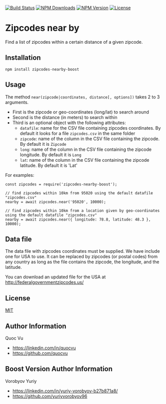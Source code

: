 [![Build Status](http://img.shields.io/travis/quocvu/zipcodes-nearby.svg?style=for-the-badge)](https://travis-ci.org/quocvu/zipcodes-nearby)
[![NPM Downloads](https://img.shields.io/npm/dt/zipcodes-nearby-boost.svg?style=for-the-badge)](https://www.npmjs.com/package/zipcodes-nearby-boost)
[![NPM Version](https://img.shields.io/npm/v/zipcodes-nearby-boost.svg?style=for-the-badge)](https://www.npmjs.com/package/zipcodes-nearby-boost)
[![License](https://img.shields.io/github/license/quocvu/zipcodes-nearby-boost.svg?style=for-the-badge)](https://github.com/YuriyVorobyov96/zipcodes-nearby-boost-version/blob/master/LICENSE)

# Zipcodes near by

Find a list of zipcodes within a certain distance of a given zipcode.

## Installation

    npm install zipcodes-nearby-boost

## Usage

The method `near(zipcode|coordinates, distance[, options])` takes 2 to 3 arguments.

* First is the zipcode or geo-coordinates (long/lat) to search around
* Second is the distance (in meters) to search within
* Third is an optional object with the following attributes:
  * `datafile`: name for the CSV file containing zipcodes coordinates. By default it looks for a file `zipcodes.csv` in the same folder
  * `zipcode`: name of the column in the CSV file containing the zipcode. By default it is `Zipcode`
  * `long`: name of the column in the CSV file containing the zipcode longitude. By default it is `Long`
  * `lat`: name of the column in the CSV file containing the zipcode latitude. By default it is 'Lat'

For examples:

```
const zipcodes = require('zipcodes-nearby-boost');

// find zipcodes within 10km from 95020 using the default datafile "zipcodes.csv"
nearby = await zipcodes.near('95020', 10000);

// find zipcodes within 10km from a location given by geo-coordinates using the default datafile "zipcodes.csv"
nearby = await zipcodes.near({ longitude: 78.8, latitude: 48.3 }, 10000);

```

## Data file

The data file with zipcodes coordinates must be supplied.  We have include one
for USA to use.  It can be replaced by zipcodes (or postal codes) from any country
as long as the file contains the zipcode, the longitude, and the latitude.

You can download an updated file for the USA at <http://federalgovernmentzipcodes.us/>


## License

[MIT](https://github.com/YuriyVorobyov96/zipcodes-nearby-boost-version/blob/master/LICENSE)


## Author Information

Quoc Vu  

* https://linkedin.com/in/quocvu  
* https://github.com/quocvu

## Boost Version Author Information

Vorobyov Yuriy  

* https://linkedin.com/in/yuriy-vorobyov-b27b871a8/
* https://github.com/yuriyvorobyov96
